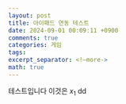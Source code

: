 ```yaml
---
layout: post
title: 아이패드 연동 테스트
date: 2024-09-01 00:09:11 +0900
comments: true
categories: 게임
tags: 
excerpt_separator: <!—more->
math: true
---
```

테스트입니다 이것은
$x_{1}$
dd